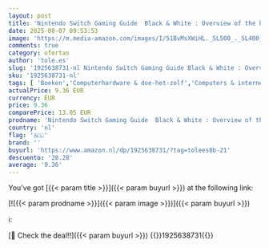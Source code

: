 ```yaml
---
layout: post
title: 'Nintendo Switch Gaming Guide  Black & White : Overview of the best Nintendo video games  cheats and accessories'
date: 2025-08-07 09:53:53
image: 'https://m.media-amazon.com/images/I/51BvMsXWiHL._SL500_._SL400_.jpg'
comments: true
category: ofertas
author: 'tole.es'
slug: '1925638731-nl Nintendo Switch Gaming Guide Black & White : Overview of...'
sku: '1925638731-nl'
tags: [ 'Boeken','Computerhardware & doe-het-zelf','Computers & internet','Engelstalige boeken','Featured Categories','Kinderboeken','Kinderboeken over computer-entertainment en games','Kinderboeken over computers & technologie','🇳🇱', ]
actualPrice: 9.36 EUR
currency: EUR
price: 9.36
comparePrice: 13.05 EUR
prodname: 'Nintendo Switch Gaming Guide  Black & White : Overview of the best Nintendo video games  cheats and accessories'
country: 'nl'
flag: '🇳🇱'
brand: ''
buyurl: 'https://www.amazon.nl/dp/1925638731/?tag=tolees0b-21'
descuento: '28.28'
average: '9.36'
---
```


You've got [{{< param title >}}]({{< param buyurl >}}) at the following link:

[![{{< param prodname >}}]({{< param image >}})]({{< param buyurl >}})

ℹ️:


[🛒 Check the deal!!]({{< param buyurl >}})
{{<world>}}1925638731{{</world>}}
